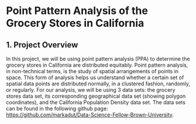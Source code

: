 # Point Pattern Analysis of the Grocery Stores in California

## 1. Project Overview
In this project, we will be using point pattern analysis (PPA) to determine the grocery stores in California are distributed equitably. Point pattern analysis, in non-technical terms, is the study of spatial arrangements of points in space. This form of analysis helps us understand whether a certain set of spatial data points are distributed normally, in a clustered fashion, randomly, or regularly. For our analysis, we will be using 3 data sets: the grocery stores data set, its corresponding geographical data set (showing polygon coordinates), and the California Population Density data set. The data sets can be found in the following github page: https://github.com/markadut/Data-Science-Fellow-Brown-University.



